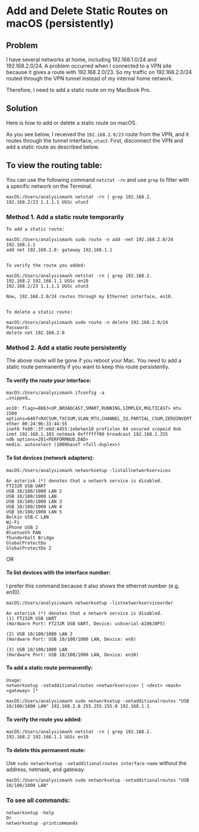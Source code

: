 # Add and Delete Static Routes on macOS (persistently)

## Problem
I have several networks at home, including 192.168.1.0/24 and 192.168.2.0/24. A problem occurred when I connected to a VPN site because it gives a route with 192.168.2.0/23. So my traffic on 192.168.2.0/24 routed through the VPN tunnel instead of my internal home network.

Therefore, I need to add a static route on my MacBook Pro.

## Solution

Here is how to add or delete a static route on macOS.

As you see below, I received the `192.168.2.0/23` route from the VPN, and it routes through the tunnel interface, `utun3`. First, disconnect the VPN and add a static route as described below.

## To view the routing table:
You can use the following command `netstat -rn` and use `grep` to filter with a specific network on the Terminal.

````
macOS:/Users/analysisman% netstat -rn | grep 192.168.2.
192.168.2/23 1.1.1.1 UGSc utun3
````

### Method 1. Add a static route temporarily
````
To add a static route:

macOS:/Users/analysisman% sudo route -n add -net 192.168.2.0/24 192.168.1.1
add net 192.168.2.0: gateway 192.168.1.1


To verify the route you added:

macOS:/Users/analysisman% netstat -rn | grep 192.168.2.
192.168.2 192.168.1.1 UGSc en10
192.168.2/23 1.1.1.1 UGSc utun3

Now, 192.168.2.0/24 routes through my Ethernet interface, en10.


To delete a static route:

macOS:/Users/analysisman% sudo route -n delete 192.168.2.0/24
Password:
delete net 192.168.2.0

````

### Method 2. Add a static route persistently

The above route will be gone if you reboot your Mac. You need to add a static route permanently if you want to keep this route persistently.

#### To verify the route your interface:

````
macOS:/Users/analysisman% ifconfig -a
…snipped…

en10: flags=8863<UP,BROADCAST,SMART,RUNNING,SIMPLEX,MULTICAST> mtu 1500
options=6407<RXCSUM,TXCSUM,VLAN_MTU,CHANNEL_IO,PARTIAL_CSUM,ZEROINVERT_CSUM>
ether 00:24:9b:33:44:55
inet6 fe80::3f:e0d:4455:1ebe%en10 prefixlen 64 secured scopeid 0xb
inet 192.168.1.103 netmask 0xffffff00 broadcast 192.168.1.255
nd6 options=201<PERFORMNUD,DAD>
media: autoselect (1000baseT <full-duplex>)
````

#### To list devices (network adapters):
````
macOS:/Users/analysisman% networksetup -listallnetworkservices

An asterisk (*) denotes that a network service is disabled.
FT232R USB UART
USB 10/100/1000 LAN 2
USB 10/100/1000 LAN
USB 10/100/1000 LAN 3
USB 10/100/1000 LAN 4
USB 10/100/1000 LAN 5
Belkin USB-C LAN
Wi-Fi
iPhone USB 2
Bluetooth PAN
Thunderbolt Bridge
GlobalProtectDo
GlobalProtectDo 2
````
OR
#### To list devices with the interface number:

I prefer this command because it also shows the ethernet number (e.g. en10).

````
macOS:/Users/analysisman% networksetup -listnetworkserviceorder

An asterisk (*) denotes that a network service is disabled.
(1) FT232R USB UART
(Hardware Port: FT232R USB UART, Device: usbserial-AI06J8P5)

(2) USB 10/100/1000 LAN 2
(Hardware Port: USB 10/100/1000 LAN, Device: en8)

(3) USB 10/100/1000 LAN
(Hardware Port: USB 10/100/1000 LAN, Device: en10)
````

#### To add a static route permanently:
````
Usage:
networksetup -setadditionalroutes <networkservice> [ <dest> <mask> <gateway> ]*

macOS:/Users/analysisman% sudo networksetup -setadditionalroutes "USB 10/100/1000 LAN" 192.168.2.0 255.255.255.0 192.168.1.1
````

#### To verify the route you added:
````
macOS:/Users/analysisman% netstat -rn | grep 192.168.2.
192.168.2 192.168.1.1 UGSc en10
````

#### To delete this permanent route:

Use `sudo networksetup -setadditionalroutes interface-name` without the address, netmask, and gateway.
````
macOS:/Users/analysisman% sudo networksetup -setadditionalroutes "USB 10/100/1000 LAN"
````

### To see all commands:
````
networksetup -help
Or
networksetup -printcommands
````
